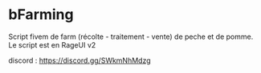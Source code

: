 # bFarming
Script fivem de farm (récolte - traitement - vente) de peche et de pomme.
Le script est en RageUI v2

discord : https://discord.gg/SWkmNhMdzg

